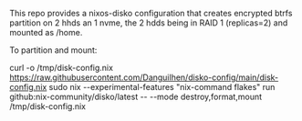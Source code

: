 This repo provides a nixos-disko configuration that creates encrypted btrfs partition on 2 hhds an 1 nvme, the 2 hdds being in RAID 1 (replicas=2) and mounted as /home.

To partition and mount:

curl -o /tmp/disk-config.nix https://raw.githubusercontent.com/Danguilhen/disko-config/main/disk-config.nix
sudo nix --experimental-features "nix-command flakes" run github:nix-community/disko/latest -- --mode destroy,format,mount /tmp/disk-config.nix
